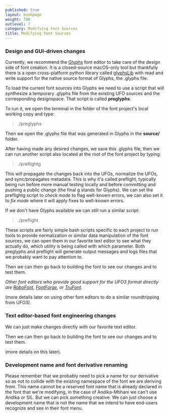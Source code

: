 ```yaml
---
published: true
layout: bookpage
weight: 700
outlevel: 7
category: Modifying Font Sources
title: Modifying Font Sources
---
```




### Design and GUI-driven changes ###

Currently, we recommend the [Glyphs](https://glyphsapp.com/) font editor to take care of the design side of font creation. 
It is a closed-source macOS-only tool but thankfully there is a open cross-platform python library called [glyphsLib](https://github.com/googlei18n/glyphsLib) with read and write support for the native source format of Glyphs, the .glyphs file. 

To load the current font sources into Glyphs we need to use a script that will synthesize a temporary .glyphs file from the existing UFO sources and the corresponding designspace. That script is called __preglyphs__. 

To run it, we open the terminal in the folder of the font project's local working copy and type: 

> ./preglyphs 

Then we open the .glyphs file that was generated in Glyphs in the __source/__ folder. 

After having made any desired changes, we save this .glyphs file, then we can run another script also located at the root of the font project by typing: 

> ./preflightg

This will propagate the changes back into the UFOs, normalize the UFOs, and sync/propagates metadata. This is why it's called preflight, typically being run before more manual testing locally and before committing and pushing a public change (the final g stands for Glyphs). We can set the preflightg script to _check mode_ to flag well-known errors, we can also set it to _fix mode_ where it will apply fixes to well-known errors. 

If we don't have Glyphs available we can still run a similar script: 
> ./preflight 

These scripts are fairly simple bash scripts specific to each project to run tools to provide normalization or similar data manipulation of the font sources, we can open them in our favorite text editor to see what they actually do, which utility is being called with which parameter. Both preglyphs and preflight will generate output messages and logs files that we probably want to pay attention to. 

Then we can then go back to building the font to see our changes and to test them. 

_Other font editors who provide good support for the UFO3 format directly are [RoboFont](https://robofont.com/), [FontForge](http://www.fontforge.org/), or [TruFont](http://trufont.github.io/)._

(more details later on using other font editors to do a similar roundtripping from UFO3).


### Text editor-based font engineering changes ###

We can just make changes directly with our favorite text editor. 

Then we can then go back to building the font to see our changes and to test them. 

(more details on this later).

### Development name and font derivative renaming ### 

Please remember that we probably need to pick a name for our derivative so as not to collide with the existing namespace of the font we are deriving from. This name cannot be a reserved font name that is already declared in the font that we're modifying, in the case of Andika-Mtihani we can't use Andika or SIL. But we can pick something creative. We can just choose a development name that is not the name that we intend to have end-users recognize and see in their font menu.





